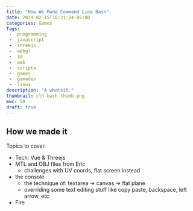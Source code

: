 ```yaml
---
title: "How We Made Command Line Bash"
date: 2019-02-15T10:21:24-05:00
categories: Games
Tags:
 -  programming
 -  javascript
 -  threejs
 -  webgl
 -  3d
 -  web
 -  scripta
 -  games
 -  gamedev
 -  linux
description: "A whatsit."
thumbnail: clh-bash-thumb.png
mwc: 59
draft: true
---
```


## How we made it

Topics to cover.

 - Tech: Vue & Threejs
 - MTL and OBJ files from Eric
   - challenges with UV coords, flat screen instead
 - the console
   - the technique of: textarea -> canvas -> flat plane
   - overriding some text editing stuff like copy paste, backspace, left arrow, etc
 - Fire
